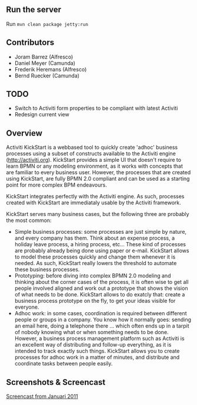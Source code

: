 Run the server
--------------

Run `mvn clean package jetty:run`

Contributors
------------

* Joram Barrez (Alfresco)
* Daniel Meyer (Camunda)
* Frederik Heremans (Alfresco)
* Bernd Ruecker (Camunda)

TODO
----

* Switch to Activiti form properties to be compliant with latest Activiti
* Redesign current view

Overview
--------

Activiti KickStart is a webbased tool to quickly create 'adhoc' business processes using a 
subset of constructs available to the Activiti engine (http://activiti.org). 
KickStart provides a simple UI that doesn't require to learn BPMN or any modeling environment,
as it works with concepts that are familiar to every business user. 
However, the processes that are created using KickStart, are fully BPMN 2.0 compliant
and can be used as a starting point for more complex BPM endeavours.

KickStart integrates perfectly with the Activiti engine. As such, processes created with KickStart
are immediataly usable by the Activiti framework.

KickStart serves many business cases, but the following three are probably the most common:

* Simple business processes: some processes are just simple by nature, and every company has them. Think about an expense process, a holiday leave process, a hiring process, etc... These kind of processes are probably already being done using paper or e-mail. KickStart allows to model these processes quickly and change them whenever it is needed. As such, KickStart really lowers the threshold to automate these business processes.
* Prototyping: before diving into complex BPMN 2.0 modeling and thinking about the corner cases of the process, it is often wise to get all people involved aligned and work out a prototype that shows the vision of what needs to be done. KickStart allows to do exatcly that: create a business process prototype on the fly, to get your ideas visible for everyone.
* Adhoc work: in some cases, coordination is required between different people or groups in a company. You know how it normally goes: sending an email here, doing a telephone there ... which often ends up in a tarpit of nobody knowing what or when something needs to be done. However, a business process management platform such as Activiti is an excellent way of distributing and follow-up everything, as it is intended to track exactly such things. KickStart allows you to create processes for adhoc work in a matter of minutes, and distribute and coordinate tasks between people easily. 


Screenshots & Screencast
------------------------

[Screencast from Januari 2011](http://www.jorambarrez.be/blog/2011/01/05/adhoc-workflow-with-activiti-kickstart/)




